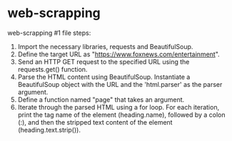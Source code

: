 # web-scrapping

web-scrapping #1 file steps:
1. Import the necessary libraries, requests and BeautifulSoup.
2. Define the target URL as "https://www.foxnews.com/entertainment".
3. Send an HTTP GET request to the specified URL using the requests.get() function.
4. Parse the HTML content using BeautifulSoup. Instantiate a BeautifulSoup object with the URL and the 'html.parser' as the parser argument.
5. Define a function named "page" that takes an argument.
6. Iterate through the parsed HTML using a for loop. For each iteration, print the tag name of the element (heading.name), followed by a colon (:), and then the stripped text content of the element (heading.text.strip()).
